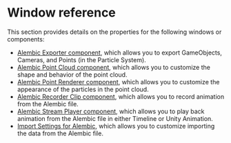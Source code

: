 # Window reference

This section provides details on the properties for the following windows or components:

- [Alembic Exporter component](ref_Exporter.html), which allows you to export GameObjects, Cameras, and Points (in the Particle System).
- [Alembic Point Cloud component](ref_PointCloud.html), which allows you to customize the shape and behavior of the point cloud.
- [Alembic Point Renderer component](ref_PointRenderer.html), which allows you to customize the appearance of the particles in the point cloud.
- [Alembic Recorder Clip component](ref_Recorder.html), which allows you to record animation from the Alembic file.
- [Alembic Stream Player component](ref_StreamPlayer.html), which allows you to play back animation from the Alembic file in either Timeline or Unity Animation.
- [Import Settings for Alembic](ref_Importer.html), which allows you to customize importing the data from the Alembic file.

